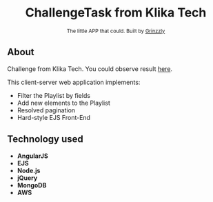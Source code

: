 <h1 align="center">ChallengeTask from Klika Tech</h1>

<div align="center">
  <sub>The little APP that could. Built by
  <a href="https://github.com/Grinzzly">Grinzzly</a>
  </a>
</div>

## About

Challenge from Klika Tech. You could observe result <a href="https://stark-oasis-58039.herokuapp.com/" target="_blank">here</a>.

This client-server web application implements:
* Filter the Playlist by fields
* Add new elements to the Playlist
* Resolved pagination
* Hard-style EJS Front-End

## Technology used
* __AngularJS__
* __EJS__
* __Node.js__
* __jQuery__
* __MongoDB__
* __AWS__

